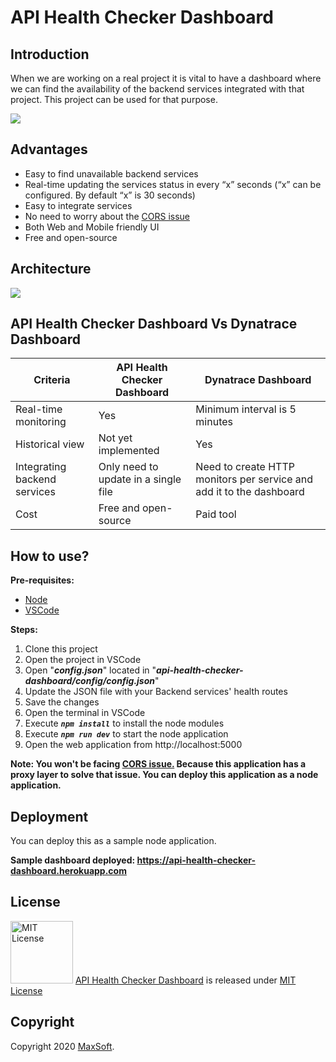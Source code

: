 # API Health Checker Dashboard

## Introduction
When we are working on a real project it is vital to have a dashboard where we can find the availability of the backend services integrated with that project.
This project can be used for that purpose.

![](https://github.com/osandadeshan/api-health-checker-dashboard/blob/master/dashboard-screenshot.PNG)

## Advantages
* Easy to find unavailable backend services
* Real-time updating the services status in every “x” seconds (“x” can be configured. By default “x” is 30 seconds)
* Easy to integrate services
* No need to worry about the [CORS issue](https://developer.mozilla.org/en-US/docs/Web/HTTP/CORS)
* Both Web and Mobile friendly UI
* Free and open-source

## Architecture
![](https://github.com/osandadeshan/api-health-checker-dashboard/blob/master/design-diagram.PNG)

## API Health Checker Dashboard Vs Dynatrace Dashboard
| Criteria | API Health Checker Dashboard | Dynatrace Dashboard |
| ------------ | ------------ | ------------ |
| Real-time monitoring | Yes | Minimum interval is 5 minutes |
| Historical view | Not yet implemented | Yes |
| Integrating backend services | Only need to update in a single file | Need to create HTTP monitors per service and add it to the dashboard |
| Cost | Free and open-source | Paid tool |

## How to use?
**Pre-requisites:**
* [Node](https://nodejs.org/en/download/)
* [VSCode](https://code.visualstudio.com/download)

**Steps:**
1. Clone this project
2. Open the project in VSCode
3. Open "***config.json***" located in "***api-health-checker-dashboard/config/config.json***"
4. Update the JSON file with your Backend services' health routes
5. Save the changes
6. Open the terminal in VSCode
7. Execute ***`npm install`*** to install the node modules
8. Execute ***`npm run dev`*** to start the node application
9. Open the web application from http://localhost:5000

**Note: You won't be facing [CORS issue.](https://developer.mozilla.org/en-US/docs/Web/HTTP/CORS) Because this application has a proxy layer to solve that issue. You can deploy this application as a node application.**

## Deployment
You can deploy this as a sample node application.

**Sample dashboard deployed: https://api-health-checker-dashboard.herokuapp.com**

## License
<img src="https://upload.wikimedia.org/wikipedia/commons/thumb/0/0b/License_icon-mit-2.svg/2000px-License_icon-mit-2.svg.png" alt="MIT License" width="100" height="100"/> [API Health Checker Dashboard](https://medium.com/api-health-checker) is released under [MIT License](https://opensource.org/licenses/MIT)

## Copyright
Copyright 2020 [MaxSoft](https://maxsoftlk.github.io/).
